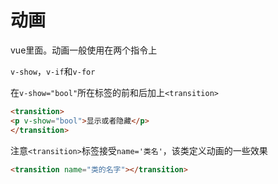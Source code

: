 # 动画

vue里面。动画一般使用在两个指令上

`v-show`，`v-if`和`v-for`

在`v-show="bool"`所在标签的前和后加上`<transition>`
```html
<transition>
<p v-show="bool">显示或者隐藏</p>
</transition>
```
注意`<transition>`标签接受`name='类名'`，该类定义动画的一些效果
```html
<transition name="类的名字"></transition>
```